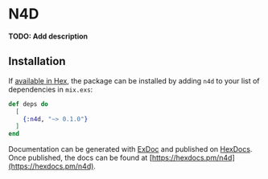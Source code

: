 # N4D

**TODO: Add description**

## Installation

If [available in Hex](https://hex.pm/docs/publish), the package can be installed
by adding `n4d` to your list of dependencies in `mix.exs`:

```elixir
def deps do
  [
    {:n4d, "~> 0.1.0"}
  ]
end
```

Documentation can be generated with [ExDoc](https://github.com/elixir-lang/ex_doc)
and published on [HexDocs](https://hexdocs.pm). Once published, the docs can
be found at [https://hexdocs.pm/n4d](https://hexdocs.pm/n4d).


